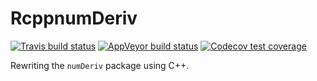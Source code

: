 # RcppnumDeriv

<!-- badges: start -->
[![Travis build status](https://travis-ci.org/ellessenne/RcppnumDeriv.svg?branch=master)](https://travis-ci.org/ellessenne/RcppnumDeriv)
[![AppVeyor build status](https://ci.appveyor.com/api/projects/status/github/ellessenne/RcppnumDeriv?branch=master&svg=true)](https://ci.appveyor.com/project/ellessenne/RcppnumDeriv)
[![Codecov test coverage](https://codecov.io/gh/ellessenne/RcppnumDeriv/branch/master/graph/badge.svg)](https://codecov.io/gh/ellessenne/RcppnumDeriv?branch=master)
<!-- badges: end -->
  
Rewriting the `numDeriv` package using C++.
